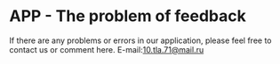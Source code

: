 # APP - The problem of feedback


If there are any problems or errors in our application, please feel free to contact us or comment here. E-mail:10.tla.71@mail.ru
